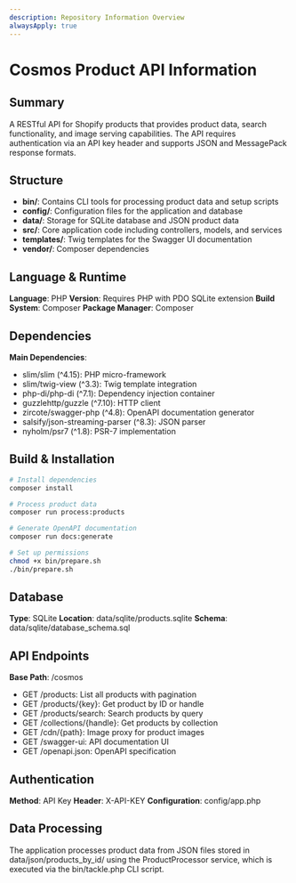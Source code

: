```yaml
---
description: Repository Information Overview
alwaysApply: true
---
```


# Cosmos Product API Information

## Summary
A RESTful API for Shopify products that provides product data, search functionality, and image serving capabilities. The API requires authentication via an API key header and supports JSON and MessagePack response formats.

## Structure
- **bin/**: Contains CLI tools for processing product data and setup scripts
- **config/**: Configuration files for the application and database
- **data/**: Storage for SQLite database and JSON product data
- **src/**: Core application code including controllers, models, and services
- **templates/**: Twig templates for the Swagger UI documentation
- **vendor/**: Composer dependencies

## Language & Runtime
**Language**: PHP
**Version**: Requires PHP with PDO SQLite extension
**Build System**: Composer
**Package Manager**: Composer

## Dependencies
**Main Dependencies**:
- slim/slim (^4.15): PHP micro-framework
- slim/twig-view (^3.3): Twig template integration
- php-di/php-di (^7.1): Dependency injection container
- guzzlehttp/guzzle (^7.10): HTTP client
- zircote/swagger-php (^4.8): OpenAPI documentation generator
- salsify/json-streaming-parser (^8.3): JSON parser
- nyholm/psr7 (^1.8): PSR-7 implementation

## Build & Installation
```bash
# Install dependencies
composer install

# Process product data
composer run process:products

# Generate OpenAPI documentation
composer run docs:generate

# Set up permissions
chmod +x bin/prepare.sh
./bin/prepare.sh
```

## Database
**Type**: SQLite
**Location**: data/sqlite/products.sqlite
**Schema**: data/sqlite/database_schema.sql

## API Endpoints
**Base Path**: /cosmos
- GET /products: List all products with pagination
- GET /products/{key}: Get product by ID or handle
- GET /products/search: Search products by query
- GET /collections/{handle}: Get products by collection
- GET /cdn/{path}: Image proxy for product images
- GET /swagger-ui: API documentation UI
- GET /openapi.json: OpenAPI specification

## Authentication
**Method**: API Key
**Header**: X-API-KEY
**Configuration**: config/app.php

## Data Processing
The application processes product data from JSON files stored in data/json/products_by_id/ using the ProductProcessor service, which is executed via the bin/tackle.php CLI script.
